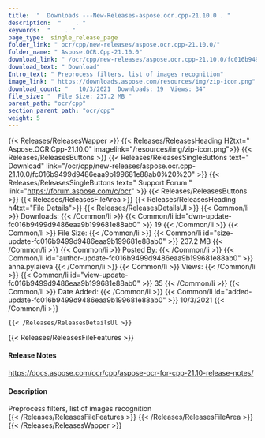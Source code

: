 ```yaml
---
title:  "  Downloads ---New-Releases-aspose.ocr.cpp-21.10.0 . " 
description:  "    . " 
keywords:  "    . " 
page_type:  single_release_page
folder_link: " ocr/cpp/new-releases/aspose.ocr.cpp-21.10.0/"
folder_name: " Aspose.OCR.Cpp-21.10.0"
download_link: " /ocr/cpp/new-releases/aspose.ocr.cpp-21.10.0/fc016b9499d9486eaa9b199681e88ab0"
download_text: " Download"
Intro_text: " Preprocess filters, list of images recognition"
image_link: " https://downloads.aspose.com/resources/img/zip-icon.png"
download_count: "   10/3/2021  Downloads: 19  Views: 34"
file_size: "  File Size: 237.2 MB "
parent_path: "ocr/cpp"
section_parent_path: "ocr/cpp"
weight: 5 
---
```


{{< Releases/ReleasesWapper >}}
  {{< Releases/ReleasesHeading H2txt=" Aspose.OCR.Cpp-21.10.0" imagelink="/resources/img/zip-icon.png">}}
  {{< Releases/ReleasesButtons >}}
    {{< Releases/ReleasesSingleButtons text=" Download" link="/ocr/cpp/new-releases/aspose.ocr.cpp-21.10.0/fc016b9499d9486eaa9b199681e88ab0%20%20" >}}
    {{< Releases/ReleasesSingleButtons text=" Support Forum " link="https://forum.aspose.com/c/ocr" >}}
  {{< Releases/ReleasesButtons >}}
  {{< Releases/ReleasesFileArea >}}
    {{< Releases/ReleasesHeading h4txt="File Details">}}
    {{< Releases/ReleasesDetailsUl >}}
            {{< Common/li  >}} Downloads: {{< /Common/li >}} 
      {{< Common/li id="dwn-update-fc016b9499d9486eaa9b199681e88ab0" >}} 19 {{< /Common/li >}} 
      {{< Common/li  >}} File Size: {{< /Common/li >}} 
      {{< Common/li id="size-update-fc016b9499d9486eaa9b199681e88ab0" >}} 237.2 MB {{< /Common/li >}} 
      {{< Common/li  >}} Posted By: {{< /Common/li >}} 
      {{< Common/li id="author-update-fc016b9499d9486eaa9b199681e88ab0" >}} anna.pylaieva {{< /Common/li >}} 
      {{< Common/li  >}} Views: {{< /Common/li >}} 
      {{< Common/li id="view-update-fc016b9499d9486eaa9b199681e88ab0" >}} 35 {{< /Common/li >}} 
      {{< Common/li  >}} Date Added: {{< /Common/li >}} 
      {{< Common/li id="added-update-fc016b9499d9486eaa9b199681e88ab0" >}} 10/3/2021 {{< /Common/li >}} 

    {{< /Releases/ReleasesDetailsUl >}}

  {{< Releases/ReleasesFileFeatures >}}
      <h4>Release Notes</h4><div><a href="https://docs.aspose.com/ocr/cpp/aspose-ocr-for-cpp-21.10-release-notes/">https://docs.aspose.com/ocr/cpp/aspose-ocr-for-cpp-21.10-release-notes/</a></div><h4>Description</h4><div class="HTMLDescription">Preprocess filters, list of images recognition</div>
  {{< /Releases/ReleasesFileFeatures >}}
 {{< /Releases/ReleasesFileArea >}}
{{< /Releases/ReleasesWapper >}}


